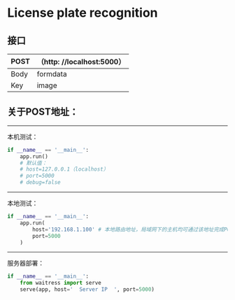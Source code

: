 # License plate recognition
## 接口
| POST | （http: //localhost:5000） |
|------|--------------------------|
| Body | formdata                 |
| Key  | image                    |

## 关于POST地址：

-------
本机测试：
```python
if __name__ == '__main__':
    app.run()
    # 默认值：
    # host=127.0.0.1（localhost）
    # port=5000
    # debug=false
```
-------
本地测试：
```python
if __name__ == '__main__':
    app.run(
        host='192.168.1.100' # 本地路由地址，局域网下的主机均可通过该地址完成POST请求
        port=5000
    )
```

-------
服务器部署：
```python
if __name__ == '__main__':
    from waitress import serve
    serve(app, host='  Server IP  ', port=5000)
```
